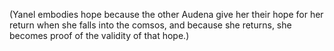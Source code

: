 (Yanel embodies hope because the other Audena give her their hope  for her return when she falls into the comsos, and because she returns, she becomes proof of the validity of that hope.)